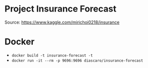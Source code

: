 # Project Insurance Forecast

Source: https://www.kaggle.com/mirichoi0218/insurance


# Docker

- `docker build -t insurance-forecast -t`
- `docker run -it --rm -p 9696:9696 diascaro/insurance-forecast`
